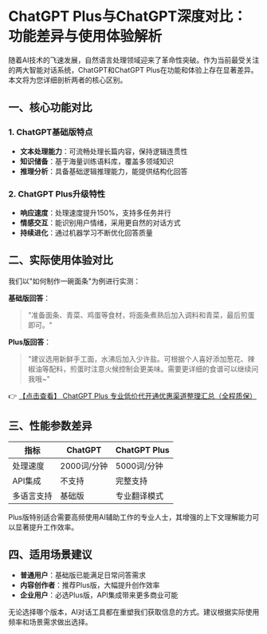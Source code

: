 # ChatGPT Plus与ChatGPT深度对比：功能差异与使用体验解析

随着AI技术的飞速发展，自然语言处理领域迎来了革命性突破。作为当前最受关注的两大智能对话系统，ChatGPT和ChatGPT Plus在功能和体验上存在显著差异。本文将为您详细剖析两者的核心区别。

## 一、核心功能对比

### 1. ChatGPT基础版特点
- **文本处理能力**：可流畅处理长篇内容，保持逻辑连贯性
- **知识储备**：基于海量训练语料库，覆盖多领域知识
- **推理分析**：具备基础逻辑推理能力，能提供结构化回答

### 2. ChatGPT Plus升级特性
- **响应速度**：处理速度提升150%，支持多任务并行
- **情感交互**：能识别用户情绪，采用更自然的对话方式
- **持续进化**：通过机器学习不断优化回答质量

## 二、实际使用体验对比

我们以"如何制作一碗面条"为例进行实测：

**基础版回答**：
> "准备面条、青菜、鸡蛋等食材，将面条煮熟后加入调料和青菜，最后煎蛋即可。"

**Plus版回答**：
> "建议选用新鲜手工面，水沸后加入少许盐。可根据个人喜好添加葱花、辣椒油等配料，煎蛋时注意火候控制会更美味。需要更详细的食谱可以继续问我哦~"

👉 [【点击查看】 ChatGPT Plus 专业低价代开通优惠渠道整理汇总（全程质保）](https://bit.ly/DaiKai)

## 三、性能参数差异

| 指标        | ChatGPT   | ChatGPT Plus |
|------------|----------|-------------|
| 处理速度    | 2000词/分钟 | 5000词/分钟 |
| API集成    | 不支持     | 完整支持      |
| 多语言支持  | 基础版     | 专业翻译模式  |

Plus版特别适合需要高频使用AI辅助工作的专业人士，其增强的上下文理解能力可以显著提升工作效率。

## 四、适用场景建议

- **普通用户**：基础版已能满足日常问答需求
- **内容创作者**：推荐Plus版，大幅提升创作效率
- **企业用户**：必选Plus版，API集成带来更多商业可能

无论选择哪个版本，AI对话工具都在重塑我们获取信息的方式。建议根据实际使用频率和场景需求做出选择。